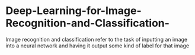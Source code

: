 # Deep-Learning-for-Image-Recognition-and-Classification-
Image recognition and classification refer to the task of inputting an image into a neural network and having it output some kind of label for that image
